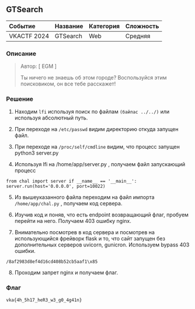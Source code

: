 ## GTSearch

| Событие | Название | Категория | Сложность |
| :------ | ---- | ---- | ---- |
| VKACTF 2024 | GTSearch  | Web | Средняя |

  
### Описание


> Автор: [ EGM ]
>
> Ты ничего не знаешь об этом городе? Воспользуйся этим поисковиком, он все тебе расскажет!


### Решение
1. Находим ```lfi``` используя поиск по файлам ```(байпас ../../)``` или используя абсолютный путь.

2. При переходе на ```/etc/passwd``` видим директорию откуда запущен файл.

3. При переходе на ```/proc/self/cmdline``` видим, что процесс запущен python3 server.py

4. Используя lfi на /home/app/server.py , получаем файл запускающий процесс 
```
from chal import server if __name__ == '__main__': server.run(host='0.0.0.0', port=10022)
```

5. Из вышеуказанного файла переходим на файл импорта ```/home/app/chal.py``` , получаем код сервера.

6. Изучив код и поняв, что есть endpoint возвращающий флаг, пробуем перейти на него. Получаем 403 ошибку nginx.

7. Внимательно посмотрев в код сервера и посмотрев на использующийся фрейворк flask и то, что сайт запущен без дополнительных серверов uvicorn, gunicron. Используем bypass 403 ошибки.
```
/8af2983d8ef4d16cd408b52cb5aaf1\x85
```

8. Проходим запрет nginx и получаем флаг. 

### Флаг

```
vka{4h_5h17_heR3_w3_g0_4g41n}
```
